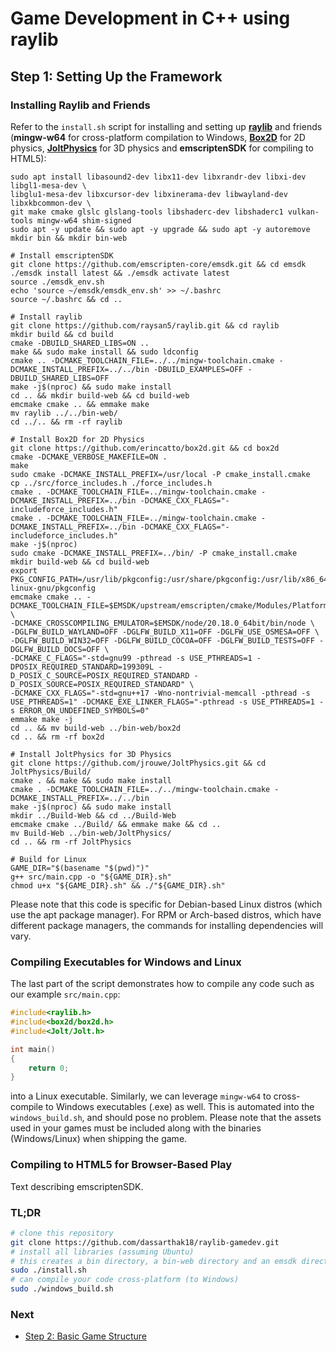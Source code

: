 # Game Development in C++ using raylib

## Step 1: Setting Up the Framework

### Installing Raylib and Friends

Refer to the ``install.sh`` script for installing and setting up [**raylib**](https://www.raylib.com/) and friends (**mingw-w64** for cross-platform compilation to Windows, [**Box2D**](https://box2d.org/) for 2D physics, [**JoltPhysics**](https://jrouwe.github.io/JoltPhysicsDocs/5.2.0/index.html) for 3D physics and **emscriptenSDK** for compiling to HTML5):

```bash# Install dependencies
sudo apt install libasound2-dev libx11-dev libxrandr-dev libxi-dev libgl1-mesa-dev \
libglu1-mesa-dev libxcursor-dev libxinerama-dev libwayland-dev libxkbcommon-dev \
git make cmake glslc glslang-tools libshaderc-dev libshaderc1 vulkan-tools mingw-w64 shim-signed
sudo apt -y update && sudo apt -y upgrade && sudo apt -y autoremove
mkdir bin && mkdir bin-web

# Install emscriptenSDK
git clone https://github.com/emscripten-core/emsdk.git && cd emsdk
./emsdk install latest && ./emsdk activate latest
source ./emsdk_env.sh
echo 'source ~/emsdk/emsdk_env.sh' >> ~/.bashrc
source ~/.bashrc && cd ..

# Install raylib
git clone https://github.com/raysan5/raylib.git && cd raylib
mkdir build && cd build
cmake -DBUILD_SHARED_LIBS=ON ..
make && sudo make install && sudo ldconfig
cmake .. -DCMAKE_TOOLCHAIN_FILE=../../mingw-toolchain.cmake -DCMAKE_INSTALL_PREFIX=../../bin -DBUILD_EXAMPLES=OFF -DBUILD_SHARED_LIBS=OFF
make -j$(nproc) && sudo make install
cd .. && mkdir build-web && cd build-web
emcmake cmake .. && emmake make
mv raylib ../../bin-web/
cd ../.. && rm -rf raylib

# Install Box2D for 2D Physics
git clone https://github.com/erincatto/box2d.git && cd box2d
cmake -DCMAKE_VERBOSE_MAKEFILE=ON .
make
sudo cmake -DCMAKE_INSTALL_PREFIX=/usr/local -P cmake_install.cmake
cp ../src/force_includes.h ./force_includes.h
cmake . -DCMAKE_TOOLCHAIN_FILE=../mingw-toolchain.cmake -DCMAKE_INSTALL_PREFIX=../bin -DCMAKE_CXX_FLAGS="-includeforce_includes.h"
cmake . -DCMAKE_TOOLCHAIN_FILE=../mingw-toolchain.cmake -DCMAKE_INSTALL_PREFIX=../bin -DCMAKE_CXX_FLAGS="-includeforce_includes.h"
make -j$(nproc)
sudo cmake -DCMAKE_INSTALL_PREFIX=../bin/ -P cmake_install.cmake
mkdir build-web && cd build-web
export PKG_CONFIG_PATH=/usr/lib/pkgconfig:/usr/share/pkgconfig:/usr/lib/x86_64-linux-gnu/pkgconfig
emcmake cmake .. -DCMAKE_TOOLCHAIN_FILE=$EMSDK/upstream/emscripten/cmake/Modules/Platform/Emscripten.cmake \
-DCMAKE_CROSSCOMPILING_EMULATOR=$EMSDK/node/20.18.0_64bit/bin/node \
-DGLFW_BUILD_WAYLAND=OFF -DGLFW_BUILD_X11=OFF -DGLFW_USE_OSMESA=OFF \
-DGLFW_BUILD_WIN32=OFF -DGLFW_BUILD_COCOA=OFF -DGLFW_BUILD_TESTS=OFF -DGLFW_BUILD_DOCS=OFF \
-DCMAKE_C_FLAGS="-std=gnu99 -pthread -s USE_PTHREADS=1 -DPOSIX_REQUIRED_STANDARD=199309L -D_POSIX_C_SOURCE=POSIX_REQUIRED_STANDARD -D_POSIX_SOURCE=POSIX_REQUIRED_STANDARD" \
-DCMAKE_CXX_FLAGS="-std=gnu++17 -Wno-nontrivial-memcall -pthread -s USE_PTHREADS=1" -DCMAKE_EXE_LINKER_FLAGS="-pthread -s USE_PTHREADS=1 -s ERROR_ON_UNDEFINED_SYMBOLS=0"
emmake make -j
cd .. && mv build-web ../bin-web/box2d
cd .. && rm -rf box2d

# Install JoltPhysics for 3D Physics
git clone https://github.com/jrouwe/JoltPhysics.git && cd JoltPhysics/Build/
cmake . && make && sudo make install
cmake . -DCMAKE_TOOLCHAIN_FILE=../../mingw-toolchain.cmake -DCMAKE_INSTALL_PREFIX=../../bin
make -j$(nproc) && sudo make install
mkdir ../Build-Web && cd ../Build-Web
emcmake cmake ../Build/ && emmake make && cd ..
mv Build-Web ../bin-web/JoltPhysics/
cd .. && rm -rf JoltPhysics

# Build for Linux
GAME_DIR="$(basename "$(pwd)")"
g++ src/main.cpp -o "${GAME_DIR}.sh"
chmod u+x "${GAME_DIR}.sh" && ./"${GAME_DIR}.sh"
```

Please note that this code is specific for Debian-based Linux distros (which use the apt package manager). For RPM or Arch-based distros, which have different package managers, the commands for installing dependencies will vary.

### Compiling Executables for Windows and Linux

The last part of the script demonstrates how to compile any code such as our example ``src/main.cpp``:

```C++
#include<raylib.h>
#include<box2d/box2d.h>
#include<Jolt/Jolt.h>

int main()
{
    return 0;
}
```

into a Linux executable. Similarly, we can leverage ``mingw-w64`` to cross-compile to Windows executables (.exe) as well. This is automated into the ``windows_build.sh``, and should pose no problem. Please note that the assets used in your games must be included along with the binaries (Windows/Linux) when shipping the game.

### Compiling to HTML5 for Browser-Based Play

Text describing emscriptenSDK.

### TL;DR

```bash
# clone this repository
git clone https://github.com/dassarthak18/raylib-gamedev.git
# install all libraries (assuming Ubuntu)
# this creates a bin directory, a bin-web directory and an emsdk directory which will be important later
sudo ./install.sh
# can compile your code cross-platform (to Windows)
sudo ./windows_build.sh
```

### Next

* [Step 2: Basic Game Structure](docs/step_2.md)
